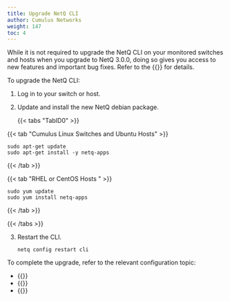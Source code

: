 ```yaml
---
title: Upgrade NetQ CLI
author: Cumulus Networks
weight: 147
toc: 4
---
```

While it is not required to upgrade the NetQ CLI on your monitored switches and hosts when you upgrade to NetQ 3.0.0, doing so gives you access to new features and important bug fixes. Refer to the {{<link title="Cumulus NetQ 3.0 Release Notes" text="release notes">}} for details.

To upgrade the NetQ CLI:

1. Log in to your switch or host.

2. Update and install the new NetQ debian package.

    {{< tabs "TabID0" >}}

{{< tab "Cumulus Linux Switches and Ubuntu Hosts" >}}

```
sudo apt-get update
sudo apt-get install -y netq-apps
```

{{< /tab >}}

{{< tab "RHEL or CentOS Hosts " >}}

```
sudo yum update
sudo yum install netq-apps
```

{{< /tab >}}

{{< /tabs >}}

3. Restart the CLI.

    ```
    netq config restart cli
    ```

To complete the upgrade, refer to the relevant configuration topic:

- {{<link title= "Install and Configure the NetQ CLI on Cumulus Linux Switches" text="Configure the NetQ CLI on a Cumulus Linux Switch">}}
- {{<link title="Install and Configure the NetQ CLI on Ubuntu Servers" text="Configure the NetQ CLI on an Ubuntu Server">}}
- {{<link title="Install and Configure the NetQ CLI on RHEL and CentOS Servers" text="Configure the NetQ CLI on a RHEL or CentOS Server">}}
